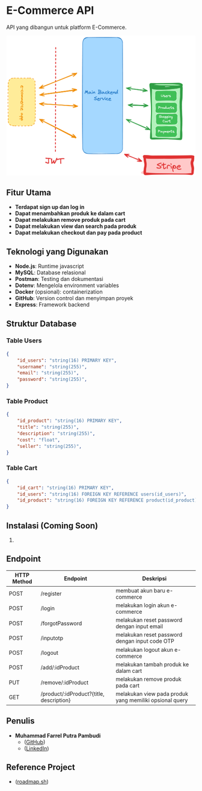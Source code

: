# E-Commerce API
API yang dibangun untuk platform E-Commerce.

![Architecture E-Commerce API][architecture]

## Fitur Utama
- **Terdapat sign up dan log in**
- **Dapat menambahkan produk ke dalam cart**
- **Dapat melakukan remove produk pada cart**
- **Dapat melakukan view dan search pada produk**
- **Dapat melakukan checkout dan pay pada product**

## Teknologi yang Digunakan
- **Node.js**: Runtime javascript
- **MySQL**: Database relasional
- **Postman**: Testing dan dokumentasi
- **Dotenv**: Mengelola environment variables
- **Docker** (opsional): containerization 
- **GitHub**: Version control dan menyimpan proyek
- **Express**: Framework backend

## Struktur Database
### Table Users
```json
{
    "id_users": "string(16) PRIMARY KEY",
    "username": "string(255)",
    "email": "string(255)",
    "password": "string(255)",
}
```

### Table Product
```json
{
    "id_product": "string(16) PRIMARY KEY",
    "title": "string(255)",
    "description": "string(255)",
    "cost": "float",
    "seller": "string(255)",
}
```

### Table Cart
```json
{
    "id_cart": "string(16) PRIMARY KEY",
    "id_users": "string(16) FOREIGN KEY REFERENCE users(id_users)",
    "id_product": "string(16) FOREIGN KEY REFERENCE product(id_product)"
}
```

## Instalasi (Coming Soon)
1. 

## Endpoint
| HTTP Method | Endpoint                                    | Deskripsi                                                          |
|-------------|---------------------------------------------|--------------------------------------------------------------------|
| POST        | /register                                   | membuat akun baru e-commerce                                       |
| POST        | /login                                      | melakukan login akun e-commerce                                    |
| POST        | /forgotPassword                             | melakukan reset password dengan input email                        |
| POST        | /inputotp                                   | melakukan reset password dengan input code OTP                     |
| POST        | /logout                                     | melakukan logout akun e-commerce                                   |
| POST        | /add/:idProduct                             | melakukan tambah produk ke dalam cart                              |
| PUT         | /remove/:idProduct                          | melakukan remove produk pada cart                                  |
| GET         | /product/:idProduct?{title, description}    | melakukan view pada produk yang memiliki opsional query            |

## Penulis
- **Muhammad Farrel Putra Pambudi**
    - ([GitHub](https://github.com/MuhammadFarrel4148))
    - ([LinkedIn](https://www.linkedin.com/in/farrelputrapambudi))

## Reference Project
- ([roadmap.sh](https://roadmap.sh/projects/ecommerce-api))

[architecture]: architecture-e-commerce-API.png


